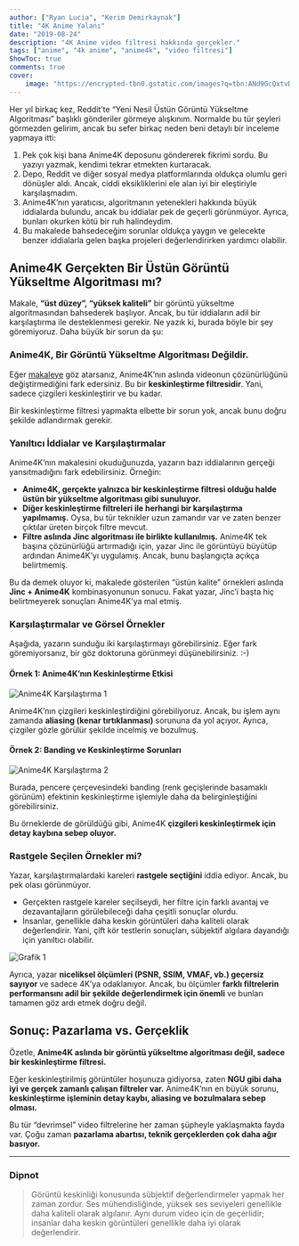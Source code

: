 ```yaml
---
author: ["Ryan Lucia", "Kerim Demirkaynak"]
title: "4K Anime Yalanı"
date: "2019-08-24"
description: "4K Anime video filtresi hakkında gerçekler."
tags: ["anime", "4k anime", "anime4k", "video filtresi"]
ShowToc: true
comments: true
cover:
    image: "https://encrypted-tbn0.gstatic.com/images?q=tbn:ANd9GcQxtvD-OHI0QeB1YC6zeubf8tfo1786D4OPNF8OR2Si5x3ZQ8suRxIntBU&s=10" # image path/url
---
```

 
Her yıl birkaç kez, Reddit’te “Yeni Nesil Üstün Görüntü Yükseltme Algoritması” başlıklı gönderiler görmeye alışkınım. Normalde bu tür şeyleri görmezden gelirim, ancak bu sefer birkaç neden beni detaylı bir inceleme yapmaya itti:  

1. Pek çok kişi bana Anime4K deposunu göndererek fikrimi sordu. Bu yazıyı yazmak, kendimi tekrar etmekten kurtaracak.  
2. Depo, Reddit ve diğer sosyal medya platformlarında oldukça olumlu geri dönüşler aldı. Ancak, ciddi eksikliklerini ele alan iyi bir eleştiriyle karşılaşmadım.  
3. Anime4K’nın yaratıcısı, algoritmanın yetenekleri hakkında büyük iddialarda bulundu, ancak bu iddialar pek de geçerli görünmüyor. Ayrıca, bunları okurken kötü bir ruh halindeydim.  
4. Bu makalede bahsedeceğim sorunlar oldukça yaygın ve gelecekte benzer iddialarla gelen başka projeleri değerlendirirken yardımcı olabilir.  

## Anime4K Gerçekten Bir Üstün Görüntü Yükseltme Algoritması mı?

Makale, **“üst düzey”, “yüksek kaliteli”** bir görüntü yükseltme algoritmasından bahsederek başlıyor. Ancak, bu tür iddiaların adil bir karşılaştırma ile desteklenmesi gerekir. Ne yazık ki, burada böyle bir şey göremiyoruz. Daha büyük bir sorun da şu:  

### **Anime4K, Bir Görüntü Yükseltme Algoritması Değildir.**  

Eğer [makaleye](https://github.com/bloc97/Anime4K/blob/f7e6b38b0db82de1ab3df83204dd656e9adbc022/Preprint.md) göz atarsanız, Anime4K’nın aslında videonun çözünürlüğünü değiştirmediğini fark edersiniz. Bu bir **keskinleştirme filtresidir**. Yani, sadece çizgileri keskinleştirir ve bu kadar.  

Bir keskinleştirme filtresi yapmakta elbette bir sorun yok, ancak bunu doğru şekilde adlandırmak gerekir.  

### **Yanıltıcı İddialar ve Karşılaştırmalar**  

Anime4K’nın makalesini okuduğunuzda, yazarın bazı iddialarının gerçeği yansıtmadığını fark edebilirsiniz. Örneğin:  

- **Anime4K, gerçekte yalnızca bir keskinleştirme filtresi olduğu halde üstün bir yükseltme algoritması gibi sunuluyor.**  
- **Diğer keskinleştirme filtreleri ile herhangi bir karşılaştırma yapılmamış.** Oysa, bu tür teknikler uzun zamandır var ve zaten benzer çıktılar üreten birçok filtre mevcut.  
- **Filtre aslında Jinc algoritması ile birlikte kullanılmış.** Anime4K tek başına çözünürlüğü artırmadığı için, yazar Jinc ile görüntüyü büyütüp ardından Anime4K’yı uygulamış. Ancak, bunu başlangıçta açıkça belirtmemiş.  

Bu da demek oluyor ki, makalede gösterilen “üstün kalite” örnekleri aslında **Jinc + Anime4K** kombinasyonunun sonucu. Fakat yazar, Jinc’i başta hiç belirtmeyerek sonuçları Anime4K’ya mal etmiş.  

### **Karşılaştırmalar ve Görsel Örnekler**  

Aşağıda, yazarın sunduğu iki karşılaştırmayı görebilirsiniz. Eğer fark göremiyorsanız, bir göz doktoruna görünmeyi düşünebilirsiniz. :-)  

#### **Örnek 1: Anime4K’nın Keskinleştirme Etkisi**  

![Anime4K Karşılaştırma 1](https://redvice.org/assets/images/anime4k-comparison1.png)  

Anime4K’nın çizgileri keskinleştirdiğini görebiliyoruz. Ancak, bu işlem aynı zamanda **aliasing (kenar tırtıklanması)** sorununa da yol açıyor. Ayrıca, çizgiler gözle görülür şekilde incelmiş ve bozulmuş.  

#### **Örnek 2: Banding ve Keskinleştirme Sorunları**  

![Anime4K Karşılaştırma 2](https://redvice.org/assets/images/anime4k-comparison2.png)  

Burada, pencere çerçevesindeki banding (renk geçişlerinde basamaklı görünüm) efektinin keskinleştirme işlemiyle daha da belirginleştiğini görebilirsiniz.  

Bu örneklerde de görüldüğü gibi, Anime4K **çizgileri keskinleştirmek için detay kaybına sebep oluyor.**  

### **Rastgele Seçilen Örnekler mi?**  

Yazar, karşılaştırmalardaki kareleri **rastgele seçtiğini** iddia ediyor. Ancak, bu pek olası görünmüyor.  

- Gerçekten rastgele kareler seçilseydi, her filtre için farklı avantaj ve dezavantajların görülebileceği daha çeşitli sonuçlar olurdu.  
- İnsanlar, genellikle daha keskin görüntüleri daha kaliteli olarak değerlendirir. Yani, çift kör testlerin sonuçları, sübjektif algılara dayandığı için yanıltıcı olabilir.  

![Grafik 1](https://redvice.org/assets/images/anime4k-graph.png)  

Ayrıca, yazar **niceliksel ölçümleri (PSNR, SSIM, VMAF, vb.) geçersiz sayıyor** ve sadece 4K’ya odaklanıyor. Ancak, bu ölçümler **farklı filtrelerin performansını adil bir şekilde değerlendirmek için önemli** ve bunları tamamen göz ardı etmek doğru değil.  

## **Sonuç: Pazarlama vs. Gerçeklik**  

Özetle, **Anime4K aslında bir görüntü yükseltme algoritması değil, sadece bir keskinleştirme filtresi.**  

Eğer keskinleştirilmiş görüntüler hoşunuza gidiyorsa, zaten **NGU gibi daha iyi ve gerçek zamanlı çalışan filtreler var.** Anime4K’nın en büyük sorunu, **keskinleştirme işleminin detay kaybı, aliasing ve bozulmalara sebep olması.**  

Bu tür “devrimsel” video filtrelerine her zaman şüpheyle yaklaşmakta fayda var. Çoğu zaman **pazarlama abartısı, teknik gerçeklerden çok daha ağır basıyor.**  

---

### **Dipnot**  

> Görüntü keskinliği konusunda sübjektif değerlendirmeler yapmak her zaman zordur. Ses mühendisliğinde, yüksek ses seviyeleri genellikle daha kaliteli olarak algılanır. Aynı durum video için de geçerlidir; insanlar daha keskin görüntüleri genellikle daha iyi olarak değerlendirir.
